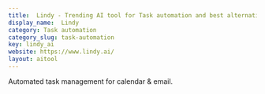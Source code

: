 ```yaml
---
title:  Lindy - Trending AI tool for Task automation and best alternatives
display_name:  Lindy
category: Task automation
category_slug: task-automation
key: lindy_ai
website: https://www.lindy.ai/
layout: aitool
---
```


Automated task management for calendar & email.
